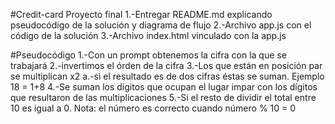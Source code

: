 ﻿#Credit-card
Proyecto final
1.-Entregar README.md explicando pseudocódigo de la solución y diagrama de flujo
2.-Archivo app.js con el código de la solución
3.-Archivo index.html vinculado con la app.js

#Pseudocódigo
1.-Con un prompt obtenemos la cifra con la que se trabajará
2.-invertimos el órden de la cifra
3.-Los que están en posición par se multiplican x2
 a.-si el resultado es de dos cifras éstas se suman. Ejemplo 18 = 1+8
4.-Se suman los dígitos que ocupan el lugar impar con los dígitos que resultaron de las multiplicaciones
5.-Si el resto de dividir el total entre 10 es igual a 0.
Nota: el número es correcto cuando número % 10 = 0
